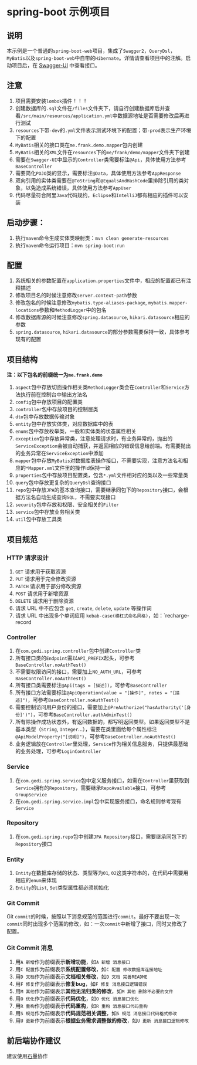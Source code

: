 # spring-boot 示例项目
## 说明
本示例是一个普通的`spring-boot-web`项目，集成了`Swagger2`，`QueryDsl`，`MyBatis`以及`spring-boot-web`中自带的`Hibernate`。详情请查看项目中的注解。启动项目后，在 [Swagger-UI](http://localhost:8000/promise-app-server/swagger-ui.html) 中查看接口。

## 注意
1. 项目需要安装`lombok`插件！！！
2. 创建数据库的`.sql`文件在`/files`文件夹下，请自行创建数据库后并查看`/src/main/resources/application.yml`中数据源地址是否需要修改后再进行测试
3. `resources`下带`-dev`的`.yml`文件表示测试环境下的配置；带`-prod`表示生产环境下的配置
3. `MyBatis`相关的接口类在`me.frank.demo.mapper`包内创建
4. `MyBatis`相关的`XML`文件在`resources`下的`me/frank/demo/mapper`文件夹下创建
5. 需要在`Swagger-UI`中显示的`Controller`类需要标注`@Api`，具体使用方法参考`BaseController`
6. 需要简化`POJO`类的显示，需要标注`@Data`，具体使用方法参考`AppResponse`
8. 双向引用的实体类需要在`@ToString`和`@EqualsAndHashCode`里排除引用的类对象，以免造成系统错误，具体使用方法参考`AppUser`
9. 代码尽量符合阿里`Java`代码规约，`Eclipse`和`IntelliJ`都有相应的插件可以安装

## 启动步骤：
1. 执行`maven`命令生成实体类映射类：`mvn clean generate-resources`
2. 执行`maven`命令运行项目：`mvn spring-boot:run`

## 配置

1. 系统相关的参数配置在`application.properties`文件中，相应的配置都已有注释描述
2. 修改项目名的时候注意修改`server.context-path`参数
3. 修改包名的时候注意修改`mybatis.type-aliases-package`, `mybatis.mapper-locations`参数和`MethodLogger`中的包名
4. 修改数据库源的时候注意修改`spring.datasource`, `hikari.datasource`相应的参数
5. `spring.datasource`, `hikari.datasource`的部分参数需要保持一致，具体参考现有的配置

## 项目结构

**注：以下包名的前缀统一为`me.frank.demo`**

1. `aspect`包中存放切面操作相关类`MethodLogger`类会在`Controller`和`Service`方法执行前在控制台中输出方法名
2. `config`包中存放项目的配置类
3. `controller`包中存放项目的控制层类
4. `dto`包中存放数据传输对象
5. `entity`包中存放实体类，对应数据库中的表
6. `enums`包中存放枚举类，一般和实体类的状态属性相关
7. `exception`包中存放异常类，注意处理请求时，有业务异常的，抛出的`ServiceException`会被自动捕获，并返回相应的错误信息给前端。有需要抛出的业务异常在`ServiceException`中添加
8. `mapper`包中存放`MyBatis`对数据库表操作接口，不需要实现，注意方法名和相应的`*Mapper.xml`文件里的操作id保持一致
9. `properties`包中存放项目配置类，包含`*.yml`文件相对应的类以及一些常量类
10. `query`包中存放更复杂的`QueryDsl`查询接口
11. `repo`包中存放`JPA`的基本查询接口，需要继承同包下的`Repository`接口，会根据方法名自动生成查询`SQL`，不需要实现接口
12. `security`包中存放和权限、安全相关的`Filter`
13. `service`包中存放业务相关类
14. `util`包中存放工具类

## 项目规范

### HTTP 请求设计

1. `GET` 请求用于获取资源
2. `PUT` 请求用于完全修改资源
3. `PATCH` 请求用于部分修改资源
4. `POST` 请求用于新增资源
5. `DELETE` 请求用于删除资源
6. 请求 URL 中不应包含 `get`, `create`, `delete`, `update` 等操作词
7. 请求 URL 中出现多个单词应用 `kebab-case(横杠式命名风格)`，如：`recharge-record

### Controller

1. 在`com.gedi.spring.controller`包中创建`Controller`类
2. 所有接口类的`Endpoint`需以`API_PREFIX`起头，可参考`BaseController.noAuthTest()`
3. 不需要权限访问的接口，需要加上`NO_AUTH_URL`，可参考`BaseController.noAuthTest()`
4. 所有接口类需要标注`@Api(tags = [描述])`，可参考`BaseController`
5. 所有接口方法需要标注`@ApiOperation(value = "[操作]", notes = "[描述]")`，可参考`BaseController.noAuthTest()`
6. 需要控制访问用户身份的接口，需要加上`@PreAuthorize("hasAuthority('[身份]')")`，可参考`BaseController.authAdminTest()`
7. 所有除操作成功状态外，有返回数据的，都写明返回类型。如果返回类型不是基本类型（`String`, `Integer`...），需要在类里面给每个属性标注`@ApiModelProperty("[说明]")`，可参考`BaseController.noAuthTest()`
8. 业务逻辑放在`Controller`里处理，`Service`作为相关信息服务，只提供最基础的业务处理，可参考`LoginController`

### Service

1. 在`com.gedi.spring.service`包中定义服务接口，如需在`Controller`里获取到`Service`拥有的`Repository`，需要继承`RepoAvailable`接口，可参考`GroupService`
2. 在`com.gedi.spring.service.impl`包中实现服务接口，命名规则参考现有`Service`

### Repository

1. 在`com.gedi.spring.repo`包中创建`JPA Repository`接口，需要继承同包下的`Repository`接口

### Entity

1. `Entity`在数据库存储的状态、类型等为`01`, `02`这类字符串的，在代码中需要用相应的`enum`来体现
2. `Entity`的`List`, `Set`类型属性都必须初始化

### Git Commit

Git `commit`的时候，按照以下消息规范的范围进行`commit`。最好不要出现一次`commit`同时出现多个范围的修改，如：一次`commit`中新增了接口，同时又修改了配置。

### Git Commit 消息

1. 用`A 新增`作为前缀表示**新增功能**，如`A 新增 消息接口`
2. 用`C 配置`作为前缀表示**系统配置修改**，如`C 配置 修改数据库连接地址`
3. 用`D 文档`作为前缀表示**文档相关修改**，如`D 文档 完善README`
4. 用`F 修复`作为前缀表示**修复bug**，如`F 修复 消息接口逻辑错误`
5. 用`M 其他`作为前缀表示**其他无法归类的修改**，如`M 其他 删除不必要的文件`
6. 用`O 优化`作为前缀表示**代码优化**，如`O 优化 消息接口优化`
7. 用`R 重构`作为前缀表示**代码重构**，如`R 重构 消息接口代码重构`
8. 用`S 规范`作为前缀表示**代码规范相关调整**，如`S 规范 消息接口代码格式修改`
9. 用`U 更新`作为前缀表示**根据业务需求调整做的修改**，如`U 更新 消息接口逻辑修改`

## 前后端协作建议

建议使用[石墨](https://shimo.im/)协作